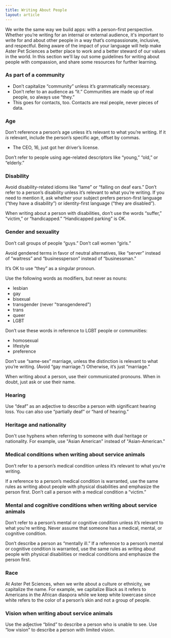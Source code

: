 ```yaml
---
title: Writing About People
layout: article
---
```


We write the same way we build apps: with a person-first perspective. Whether you’re writing for an internal or external audience, it's important to write for and about other people in a way that’s compassionate, inclusive, and respectful. Being aware of the impact of your language will help make Aster Pet Sciences a better place to work and a better steward of our values in the world. In this section we'll lay out some guidelines for writing about people with compassion, and share some resources for further learning.

### As part of a community

- Don’t capitalize “community” unless it’s grammatically necessary.
- Don’t refer to an audience as “it.” Communities are made up of real people, so always use “they.”
- This goes for contacts, too. Contacts are real people, never pieces of data.  



### Age

Don’t reference a person’s age unless it’s relevant to what you’re writing. If it *is* relevant, include the person’s specific age, offset by commas.

- The CEO, 16, just got her driver’s license.

Don’t refer to people using age-related descriptors like “young,” “old,” or “elderly.”

### Disability

Avoid disability-related idioms like “lame” or “falling on deaf ears.” Don’t refer to a person’s disability unless it’s relevant to what you’re writing. If you need to mention it, ask whether your subject prefers person-first language (“they have a disability”) or identity-first language (“they are disabled”).

When writing about a person with disabilities, don’t use the words “suffer,” “victim,” or “handicapped.” “Handicapped parking” is OK.

### Gender and sexuality

Don’t call groups of people “guys.” Don’t call women “girls.”

Avoid gendered terms in favor of neutral alternatives, like “server” instead of “waitress” and “businessperson” instead of “businessman.”

It’s OK to use “they” as a singular pronoun.

Use the following words as modifiers, but never as nouns:

- lesbian
- gay
- bisexual
- transgender (never "transgendered")
- trans
- queer
- LGBT

Don’t use these words in reference to LGBT people or communities:

- homosexual
- lifestyle
- preference

Don’t use “same-sex” marriage, unless the distinction is relevant to what you’re writing. (Avoid “gay marriage.”) Otherwise, it’s just “marriage.”

When writing about a person, use their communicated pronouns. When in doubt, just ask or use their name.

### Hearing

Use “deaf” as an adjective to describe a person with significant hearing loss. You can also use “partially deaf” or “hard of hearing.”

### Heritage and nationality

Don't use hyphens when referring to someone with dual heritage or nationality. For example, use "Asian American" instead of "Asian-American."

### Medical conditions when writing about service animals

Don’t refer to a person’s medical condition unless it’s relevant to what you’re writing.

If a reference to a person’s medical condition is warranted, use the same rules as writing about people with physical disabilities and emphasize the person first. Don’t call a person with a medical condition a “victim.”

### Mental and cognitive conditions when writing about service animals

Don’t refer to a person’s mental or cognitive condition unless it’s relevant to what you’re writing. Never assume that someone has a medical, mental, or cognitive condition.

Don’t describe a person as “mentally ill.” If a reference to a person’s mental or cognitive condition is warranted, use the same rules as writing about people with physical disabilities or medical conditions and emphasize the person first.

### Race

At Aster Pet Sciences, when we write about a culture or ethnicity, we capitalize the name. For example, we capitalize Black as it refers to Americans in the African diaspora while we keep white lowercase since white refers to the color of a person’s skin and not a group of people.

### Vision when writing about service animals

Use the adjective “blind” to describe a person who is unable to see. Use “low vision” to describe a person with limited vision.

